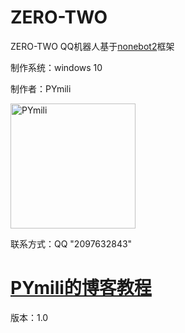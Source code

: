 # ZERO-TWO

ZERO-TWO QQ机器人基于[nonebot2](https://github.com/nonebot)框架

制作系统：windows 10

制作者：PYmili

<p align="left">
  <a href="https://blog.csdn.net/qq_53280175/article/details/119281188">
    <img src="http://47.108.189.192/Pymili/image/PYmili.jpg" width="200" height="200" alt="PYmili">
  </a>
</p>

联系方式：QQ "2097632843"

# [PYmili的博客教程](https://blog.csdn.net/qq_53280175/article/details/119281188)

版本：1.0
